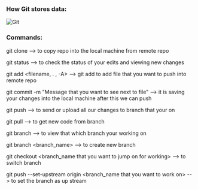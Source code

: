 ### How Git stores data:

![Git](https://user-images.githubusercontent.com/71627585/149667769-416298a8-f803-45f8-9d0c-c229dad30d83.jpeg)

### Commands:

git clone --> to copy repo into the local machine from remote repo

git status --> to check the status of your edits and viewing new changes

git add <filename, . , -A> --> git add to add file that you want to push into remote repo

git commit -m "Message that you want to see next to file" --> it is saving your changes into the local machine after this we can push

git push --> to send or upload all our changes to branch that your on

git pull --> to get new code from branch

git branch --> to view that which branch your working on

git branch <branch_name> --> to create new branch

git checkout <branch_name that you want to jump on for working> --> to switch branch

git push --set-upstream origin <branch_name that you want to work on> --> to set the branch as up stream




